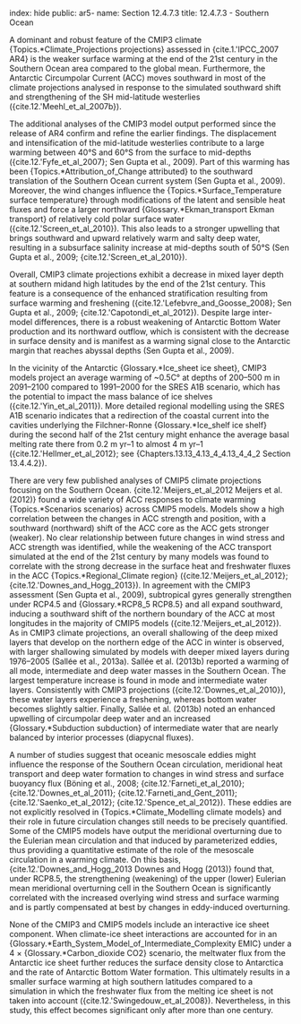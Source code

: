 index: hide
public: ar5-
name: Section 12.4.7.3
title: 12.4.7.3 - Southern Ocean

A dominant and robust feature of the CMIP3 climate {Topics.*Climate_Projections projections} assessed in {cite.1.'IPCC_2007 AR4} is the weaker surface warming at the end of the 21st century in the Southern Ocean area compared to the global mean. Furthermore, the Antarctic Circumpolar Current (ACC) moves southward in most of the climate projections analysed in response to the simulated southward shift and strengthening of the SH mid-latitude westerlies ({cite.12.'Meehl_et_al_2007b}).

The additional analyses of the CMIP3 model output performed since the release of AR4 confirm and refine the earlier findings. The displacement and intensification of the mid-latitude westerlies contribute to a large warming between 40°S and 60°S from the surface to mid-depths ({cite.12.'Fyfe_et_al_2007}; Sen Gupta et al., 2009). Part of this warming has been {Topics.*Attribution_of_Change attributed} to the southward translation of the Southern Ocean current system (Sen Gupta et al., 2009). Moreover, the wind changes influence the {Topics.*Surface_Temperature surface temperature} through modifications of the latent and sensible heat fluxes and force a larger northward {Glossary.*Ekman_transport Ekman transport} of relatively cold polar surface water ({cite.12.'Screen_et_al_2010}). This also leads to a stronger upwelling that brings southward and upward relatively warm and salty deep water, resulting in a subsurface salinity increase at mid-depths south of 50°S (Sen Gupta et al., 2009; {cite.12.'Screen_et_al_2010}).

Overall, CMIP3 climate projections exhibit a decrease in mixed layer depth at southern midand high latitudes by the end of the 21st century. This feature is a consequence of the enhanced stratification resulting from surface warming and freshening ({cite.12.'Lefebvre_and_Goosse_2008}; Sen Gupta et al., 2009; {cite.12.'Capotondi_et_al_2012}). Despite large inter-model differences, there is a robust weakening of Antarctic Bottom Water production and its northward outflow, which is consistent with the decrease in surface density and is manifest as a warming signal close to the Antarctic margin that reaches abyssal depths (Sen Gupta et al., 2009).

In the vicinity of the Antarctic {Glossary.*Ice_sheet ice sheet}, CMIP3 models project an average warming of ~0.5C° at depths of 200–500 m in 2091–2100 compared to 1991–2000 for the SRES A1B scenario, which has the potential to impact the mass balance of ice shelves ({cite.12.'Yin_et_al_2011}). More detailed regional modelling using the SRES A1B scenario indicates that a redirection of the coastal current into the cavities underlying the Filchner-Ronne {Glossary.*Ice_shelf ice shelf} during the second half of the 21st century might enhance the average basal melting rate there from 0.2 m yr–1 to almost 4 m yr–1 ({cite.12.'Hellmer_et_al_2012}; see {Chapters.13.13_4.13_4_4.13_4_4_2 Section 13.4.4.2}).

There are very few published analyses of CMIP5 climate projections focusing on the Southern Ocean. {cite.12.'Meijers_et_al_2012 Meijers et al. (2012)} found a wide variety of ACC responses to climate warming {Topics.*Scenarios scenarios} across CMIP5 models. Models show a high correlation between the changes in ACC strength and position, with a southward (northward) shift of the ACC core as the ACC gets stronger (weaker). No clear relationship between future changes in wind stress and ACC strength was identified, while the weakening of the ACC transport simulated at the end of the 21st century by many models was found to correlate with the strong decrease in the surface heat and freshwater fluxes in the ACC {Topics.*Regional_Climate region} ({cite.12.'Meijers_et_al_2012}; {cite.12.'Downes_and_Hogg_2013}). In agreement with the CMIP3 assessment (Sen Gupta et al., 2009), subtropical gyres generally strengthen under RCP4.5 and {Glossary.*RCP8_5 RCP8.5} and all expand southward, inducing a southward shift of the northern boundary of the ACC at most longitudes in the majority of CMIP5 models ({cite.12.'Meijers_et_al_2012}). As in CMIP3 climate projections, an overall shallowing of the deep mixed layers that develop on the northern edge of the ACC in winter is observed, with larger shallowing simulated by models with deeper mixed layers during 1976–2005 (Sallée et al., 2013a). Sallée et al. (2013b) reported a warming of all mode, intermediate and deep water masses in the Southern Ocean. The largest temperature increase is found in mode and intermediate water layers. Consistently with CMIP3 projections ({cite.12.'Downes_et_al_2010}), these water layers experience a freshening, whereas bottom water becomes slightly saltier. Finally, Sallée et al. (2013b) noted an enhanced upwelling of circumpolar deep water and an increased {Glossary.*Subduction subduction} of intermediate water that are nearly balanced by interior processes (diapycnal fluxes).

A number of studies suggest that oceanic mesoscale eddies might influence the response of the Southern Ocean circulation, meridional heat transport and deep water formation to changes in wind stress and surface buoyancy flux (Böning et al., 2008; {cite.12.'Farneti_et_al_2010}; {cite.12.'Downes_et_al_2011}; {cite.12.'Farneti_and_Gent_2011}; {cite.12.'Saenko_et_al_2012}; {cite.12.'Spence_et_al_2012}). These eddies are not explicitly resolved in {Topics.*Climate_Modelling climate models} and their role in future circulation changes still needs to be precisely quantified. Some of the CMIP5 models have output the meridional overturning due to the Eulerian mean circulation and that induced by parameterized eddies, thus providing a quantitative estimate of the role of the mesoscale circulation in a warming climate. On this basis, {cite.12.'Downes_and_Hogg_2013 Downes and Hogg (2013)} found that, under RCP8.5, the strengthening (weakening) of the upper (lower) Eulerian mean meridional overturning cell in the Southern Ocean is significantly correlated with the increased overlying wind stress and surface warming and is partly compensated at best by changes in eddy-induced overturning.

None of the CMIP3 and CMIP5 models include an interactive ice sheet component. When climate-ice sheet interactions are accounted for in an {Glossary.*Earth_System_Model_of_Intermediate_Complexity EMIC} under a 4 × {Glossary.*Carbon_dioxide CO2} scenario, the meltwater flux from the Antarctic ice sheet further reduces the surface density close to Antarctica and the rate of Antarctic Bottom Water formation. This ultimately results in a smaller surface warming at high southern latitudes compared to a simulation in which the freshwater flux from the melting ice sheet is not taken into account ({cite.12.'Swingedouw_et_al_2008}). Nevertheless, in this study, this effect becomes significant only after more than one century.
